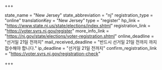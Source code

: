 +++

state_name = "New Jersey"
state_abbreviation = "nj"
registration_type = "online"
translationKey = "New Jersey"
type = "register"
hp_link = "https://www.state.nj.us/state/elections/index.shtml"
registration_link = "https://voter.svrs.nj.gov/register"
more_info_link = "https://nj.gov/state/elections/voter-registration.shtml"
online_deadline = "선거일 21일 전까지"
mail_received_deadline = "반드시 선거일 21일 전까지 까지 접수해야 합니다."
ip_deadline = "선거일 21일 전까지"
confirm_registration_link = "https://voter.svrs.nj.gov/registration-check"

+++